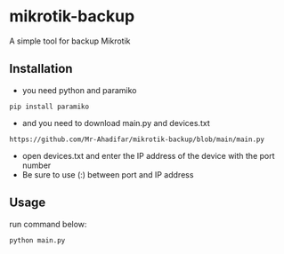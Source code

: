 # mikrotik-backup
A simple tool for backup Mikrotik


## Installation
* you need python and paramiko

```
pip install paramiko
```

* and you need to download main.py and devices.txt 
```
https://github.com/Mr-Ahadifar/mikrotik-backup/blob/main/main.py
```
* open devices.txt and enter the IP address of the device with the port number
* Be sure to use (:) between port and IP address

## Usage

run command below:
```
python main.py
```

